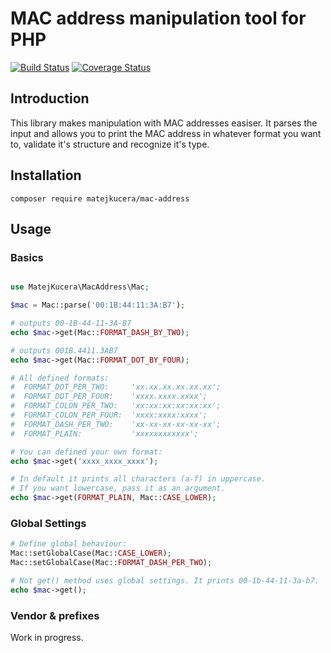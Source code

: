 # MAC address manipulation tool for PHP

[![Build Status](https://travis-ci.org/MatejKucera/mac-address.svg?branch=master)](https://travis-ci.org/MatejKucera/mac-address)
[![Coverage Status](https://coveralls.io/repos/github/MatejKucera/mac-address/badge.svg?branch=master)](https://coveralls.io/github/MatejKucera/mac-address?branch=master)

## Introduction
This library makes manipulation with MAC addresses easiser. It parses the input and 
allows you to print the MAC address in whatever format you want to, validate it's structure and recognize it's type.

## Installation

```
composer require matejkucera/mac-address
```

## Usage

### Basics
```php

use MatejKucera\MacAddress\Mac;

$mac = Mac::parse('00:1B:44:11:3A:B7');

# outputs 00-1B-44-11-3A-B7
echo $mac->get(Mac::FORMAT_DASH_BY_TWO);

# outputs 001B.4411.3AB7
echo $mac->get(Mac::FORMAT_DOT_BY_FOUR);

# All defined formats:
#  FORMAT_DOT_PER_TWO:     'xx.xx.xx.xx.xx.xx';
#  FORMAT_DOT_PER_FOUR:    'xxxx.xxxx.xxxx';
#  FORMAT_COLON_PER_TWO:   'xx:xx:xx:xx:xx:xx';
#  FORMAT_COLON_PER_FOUR:  'xxxx:xxxx:xxxx';
#  FORMAT_DASH_PER_TWO:    'xx-xx-xx-xx-xx-xx';
#  FORMAT_PLAIN:           'xxxxxxxxxxxx';

# You can defined your own format:
echo $mac->get('xxxx_xxxx_xxxx');

# In default it prints all characters (a-f) in uppercase.
# If you want lowercase, pass it as an argument.
echo $mac->get(FORMAT_PLAIN, Mac::CASE_LOWER);
```

### Global Settings

```php
# Define global behaviour:
Mac::setGlobalCase(Mac::CASE_LOWER);
Mac::setGlobalCase(Mac::FORMAT_DASH_PER_TWO);

# Not get() method uses global settings. It prints 00-1b-44-11-3a-b7.
echo $mac->get();
```

### Vendor & prefixes

Work in progress.

